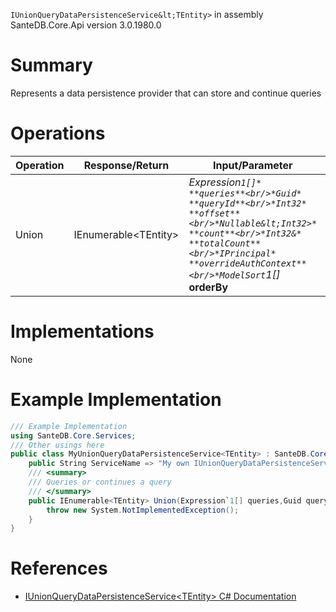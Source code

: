 `IUnionQueryDataPersistenceService&lt;TEntity>` in assembly SanteDB.Core.Api version 3.0.1980.0

# Summary
Represents a data persistence provider that can store and continue queries

# Operations

|Operation|Response/Return|Input/Parameter|Description|
|-|-|-|-|
|Union|IEnumerable&lt;TEntity>|*Expression`1[]* **queries**<br/>*Guid* **queryId**<br/>*Int32* **offset**<br/>*Nullable&lt;Int32>* **count**<br/>*Int32&* **totalCount**<br/>*IPrincipal* **overrideAuthContext**<br/>*ModelSort`1[]* **orderBy**|Queries or continues a query|

# Implementations

None

# Example Implementation
```csharp
/// Example Implementation
using SanteDB.Core.Services;
/// Other usings here
public class MyUnionQueryDataPersistenceService<TEntity> : SanteDB.Core.Services.IUnionQueryDataPersistenceService<TEntity> { 
	public String ServiceName => "My own IUnionQueryDataPersistenceService`1 service";
	/// <summary>
	/// Queries or continues a query
	/// </summary>
	public IEnumerable<TEntity> Union(Expression`1[] queries,Guid queryId,Int32 offset,Nullable<Int32> count,Int32& totalCount,IPrincipal overrideAuthContext,ModelSort`1[] orderBy){
		throw new System.NotImplementedException();
	}
}
```

# References

* [IUnionQueryDataPersistenceService&lt;TEntity> C# Documentation](http://santesuite.org/assets/doc/net/html/T_SanteDB_Core_Services_IUnionQueryDataPersistenceService_1.htm)
